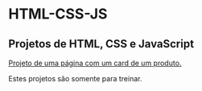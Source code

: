 # HTML-CSS-JS
<h2>Projetos de HTML, CSS e JavaScript</h2>


<!--<img src="./Projeto-TWD/src/assets/Captura de tela 2024-03-18 212457.png">
<h4>Projeto da página de inicio da Netflix</h4>
<a href="https://eduardapouzada.github.io/HTML-CSS-JS/Projeto-Netflix-2/index.html"></a>
<br>

<h4>Projeto de uma página de cards de produtos.</h4>
<a href="https://eduardapouzada.github.io/HTML-CSS-JS/Projeto-Cards/"></a>
<br>

<h4>Projeto da página da Neftlix.</h4>
<a href="https://eduardapouzada.github.io/HTML-CSS-JS/Projeto-Netflix-1/"></a>
<br>

<h4>Projeto de uma página de um podcast.</h4>
<a href="https://eduardapouzada.github.io/HTML-CSS-JS/Projeto-PodCast/"></a>
<br>

<h4>Projeto da página do spotify</h4>
<a href="https://eduardapouzada.github.io/HTML-CSS-JS/Projeto-Spotify-Imersão/"></a>
<br>

<h4>Projeto de uma página com um card de um produto.</h4>
<a href="https://eduardapouzada.github.io/HTML-CSS-JS/Projeto-Tenis-Nike/"></a>
<br>
-->

<a href="https://eduardapouzada.github.io/HTML-CSS-JS/Projeto-Tenis-Nike/">Projeto de uma página com um card de um produto.</a>
<br>
<p>Estes projetos são somente para treinar.</p>
